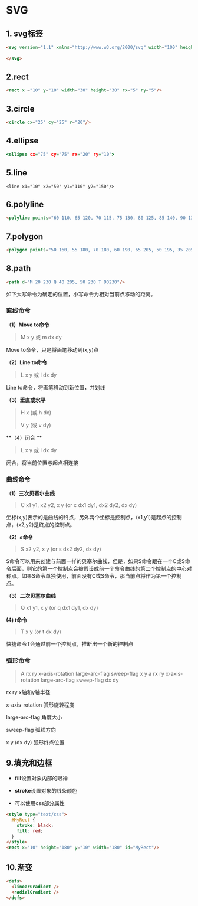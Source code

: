 # SVG



## 1. svg标签

```html
<svg version="1.1" xmlns="http://www.w3.org/2000/svg" width="100" height="100">
  
</svg>
```



## 2.rect

```html
<rect x ="10" y="10" width="30" height="30" rx="5" ry="5"/>
```



## 3.circle

```html
<circle cx="25" cy="25" r="20"/>
```



## 4.ellipse

```htm
<ellipse cx="75" cy="75" rx="20" ry="10">
```



## 5.line

```
<line x1="10" x2="50" y1="110" y2="150"/>
```



## 6.polyline

```html
<polyline points="60 110, 65 120, 70 115, 75 130, 80 125, 85 140, 90 135, 95 150, 100 145"/>
```



## 7.polygon

```html
<polygon points="50 160, 55 180, 70 180, 60 190, 65 205, 50 195, 35 205, 40 190, 30 180, 45 180"/>
```



## 8.path

```html
<path d="M 20 230 Q 40 205, 50 230 T 90230"/>
```

如下大写命令为确定的位置，小写命令为相对当前点移动的距离。

### 直线命令

**（1）Move to命令**

> M x y 或 m dx dy

Move to命令，只是将画笔移动到(x,y)点

**（2）Line to命令**

> L x y 或 l dx dy

Line to命令，将画笔移动到新位置，并划线

**（3）垂直或水平**

> H x (或 h dx)
>
> V y (或 v dy)

**（4）闭合 ** 

> L x y 或 l dx dy

闭合，将当前位置与起点相连接



### 曲线命令

**（1）三次贝塞尔曲线**

> C x1 y1, x2 y2, x y (or c dx1 dy1, dx2 dy2, dx dy)

坐标(x,y)表示的是曲线的终点，另外两个坐标是控制点，(x1,y1)是起点的控制点，(x2,y2)是终点的控制点。

**（2）s命令**

> S x2 y2, x y (or s dx2 dy2, dx dy)

S命令可以用来创建与前面一样的贝塞尔曲线，但是，如果S命令跟在一个C或S命令后面，则它的第一个控制点会被假设成前一个命令曲线的第二个控制点的中心对称点。如果S命令单独使用，前面没有C或S命令，那当前点将作为第一个控制点。

**（3）二次贝塞尔曲线**

> Q x1 y1, x y (or q dx1 dy1, dx dy)

**(4) t命令**

> T x y (or t dx dy)

快捷命令T会通过前一个控制点，推断出一个新的控制点



### 弧形命令

> A rx ry x-axis-rotation large-arc-flag sweep-flag x y
>  a rx ry x-axis-rotation large-arc-flag sweep-flag dx dy

rx ry x轴和y轴半径

x-axis-rotation 弧形旋转程度

large-arc-flag 角度大小 

sweep-flag 弧线方向

x y (dx dy) 弧形终点位置



## 9.填充和边框

* **fill**设置对象内部的眼神

* **stroke**设置对象的线条颜色
* 可以使用css部分属性

```html
<style type="text/css">
  #MyRect {
    stroke: black;
    fill: red;
  }
</style>
<rect x="10" height="180" y="10" width="180" id="MyRect"/>
```



## 10.渐变

```html
<defs>
  <linearGradient />
  <radialGradient />
</defs>
```





























